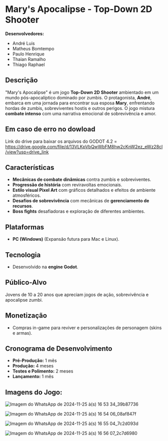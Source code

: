 # Mary's Apocalipse - Top-Down 2D Shooter

**Desenvolvedores:**  
- André Luis  
- Matheus Bomtempo  
- Paulo Henrique  
- Thaian Ramalho  
- Thiago Raphael  

## Descrição
"Mary's Apocalipse" é um jogo **Top-Down 2D Shooter** ambientado em um mundo pós-apocalíptico dominado por zumbis. O protagonista, **André**, embarca em uma jornada para encontrar sua esposa **Mary**, enfrentando hordas de zumbis, sobreviventes hostis e outros perigos. O jogo mistura **combate intenso** com uma narrativa emocional de sobrevivência e amor.

## Em caso de erro no dowload
Link do drive para baixar os arquivos do GODOT 4.2 = https://drive.google.com/file/d/13VLKpVbQwWbFM8hw2cKnW2ez_eWz28cl/view?usp=drive_link
## Características
- **Mecânicas de combate dinâmicas** contra zumbis e sobreviventes.
- **Progressão de história** com reviravoltas emocionais.
- **Estilo visual Pixel Art** com gráficos detalhados e efeitos de ambiente atmosféricos.
- **Desafios de sobrevivência** com mecânicas de **gerenciamento de recursos**.
- **Boss fights** desafiadoras e exploração de diferentes ambientes.

## Plataformas
- **PC (Windows)** (Expansão futura para Mac e Linux).

## Tecnologia
- Desenvolvido na **engine Godot**.

## Público-Alvo
Jovens de 10 a 20 anos que apreciam jogos de ação, sobrevivência e apocalipse zumbi.

## Monetização
- Compras in-game para reviver e personalizações de personagem (skins e armas).

## Cronograma de Desenvolvimento
- **Pré-Produção:** 1 mês
- **Produção:** 4 meses
- **Testes e Polimento:** 2 meses
- **Lançamento:** 1 mês
## Imagens do Jogo:
![Imagem do WhatsApp de 2024-11-25 à(s) 16 53 34_39b87736](https://github.com/user-attachments/assets/3f8aefe4-fc14-4e84-9588-8f54768ea55b)

![Imagem do WhatsApp de 2024-11-25 à(s) 16 54 06_08af847f](https://github.com/user-attachments/assets/2d2c7ac6-348e-4557-a651-6037287c0f24)

![Imagem do WhatsApp de 2024-11-25 à(s) 16 55 04_7c2d093d](https://github.com/user-attachments/assets/8f62fee0-5ab8-4db2-b932-93b86b71f1b0)

![Imagem do WhatsApp de 2024-11-25 à(s) 16 56 07_2c7d6980](https://github.com/user-attachments/assets/cc2cb91a-5c82-47e6-896f-cf4dc2e31d66)


